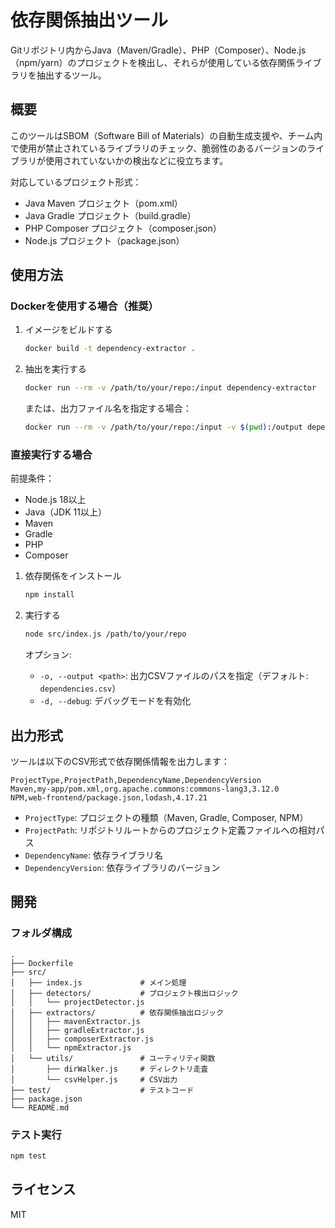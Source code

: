 # 依存関係抽出ツール

Gitリポジトリ内からJava（Maven/Gradle）、PHP（Composer）、Node.js（npm/yarn）のプロジェクトを検出し、それらが使用している依存関係ライブラリを抽出するツール。

## 概要

このツールはSBOM（Software Bill of Materials）の自動生成支援や、チーム内で使用が禁止されているライブラリのチェック、脆弱性のあるバージョンのライブラリが使用されていないかの検出などに役立ちます。

対応しているプロジェクト形式：
- Java Maven プロジェクト（pom.xml）
- Java Gradle プロジェクト（build.gradle）
- PHP Composer プロジェクト（composer.json）
- Node.js プロジェクト（package.json）

## 使用方法

### Dockerを使用する場合（推奨）

1. イメージをビルドする
   ```bash
   docker build -t dependency-extractor .
   ```

2. 抽出を実行する
   ```bash
   docker run --rm -v /path/to/your/repo:/input dependency-extractor
   ```

   または、出力ファイル名を指定する場合：
   ```bash
   docker run --rm -v /path/to/your/repo:/input -v $(pwd):/output dependency-extractor /input -o /output/result.csv
   ```

### 直接実行する場合

前提条件：
- Node.js 18以上
- Java（JDK 11以上）
- Maven
- Gradle
- PHP
- Composer

1. 依存関係をインストール
   ```bash
   npm install
   ```

2. 実行する
   ```bash
   node src/index.js /path/to/your/repo
   ```

   オプション:
   - `-o, --output <path>`: 出力CSVファイルのパスを指定（デフォルト: `dependencies.csv`）
   - `-d, --debug`: デバッグモードを有効化

## 出力形式

ツールは以下のCSV形式で依存関係情報を出力します：

```csv
ProjectType,ProjectPath,DependencyName,DependencyVersion
Maven,my-app/pom.xml,org.apache.commons:commons-lang3,3.12.0
NPM,web-frontend/package.json,lodash,4.17.21
```

- `ProjectType`: プロジェクトの種類（Maven, Gradle, Composer, NPM）
- `ProjectPath`: リポジトリルートからのプロジェクト定義ファイルへの相対パス
- `DependencyName`: 依存ライブラリ名
- `DependencyVersion`: 依存ライブラリのバージョン

## 開発

### フォルダ構成

```
.
├── Dockerfile
├── src/
│   ├── index.js             # メイン処理
│   ├── detectors/           # プロジェクト検出ロジック
│   │   └── projectDetector.js
│   ├── extractors/          # 依存関係抽出ロジック
│   │   ├── mavenExtractor.js
│   │   ├── gradleExtractor.js
│   │   ├── composerExtractor.js
│   │   └── npmExtractor.js
│   └── utils/               # ユーティリティ関数
│       ├── dirWalker.js     # ディレクトリ走査
│       └── csvHelper.js     # CSV出力
├── test/                    # テストコード
├── package.json
└── README.md
```

### テスト実行

```bash
npm test
```

## ライセンス

MIT

